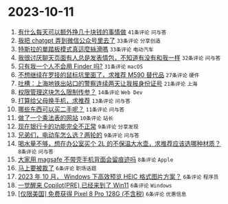 # 2023-10-11

1. [有什么每天可以额外挣几十块钱的事情做](https://www.v2ex.com/t/980843) `41条评论` `问与答`
1. [我把 chatgpt 弄到微信公众号里去了](https://www.v2ex.com/t/980849) `33条评论` `分享创造`
1. [特斯拉的單踏板模式真這麼絲滑嗎](https://www.v2ex.com/t/980846) `33条评论` `电动汽车`
1. [我很讨厌聊天页面有人总是发表情包，不知道有没有和我一样](https://www.v2ex.com/t/980867) `32条评论` `问与答`
1. [只有我一个人不会用 Finder 吗?](https://www.v2ex.com/t/980859) `31条评论` `macOS`
1. [不想继续在罗技的鼠标坑里面了，求推荐 M590 替代品](https://www.v2ex.com/t/980847) `27条评论` `硬件`
1. [吐槽：上海地铁出站口的警察连续两天让我报身份证号](https://www.v2ex.com/t/980889) `21条评论` `上海`
1. [权限管理这块怎么限制传参？](https://www.v2ex.com/t/980835) `14条评论` `Web Dev`
1. [打算给父母换手机，求推荐](https://www.v2ex.com/t/980868) `13条评论` `问与答`
1. [哪些东西可以买二手呢？](https://www.v2ex.com/t/980860) `11条评论` `问与答`
1. [做了一个乘法表的网站](https://www.v2ex.com/t/980844) `10条评论` `站长`
1. [现在银行卡的功能完全不正常](https://www.v2ex.com/t/980886) `9条评论` `分享发现`
1. [兄弟们，电动车怎么选？两轮的](https://www.v2ex.com/t/980871) `9条评论` `问与答`
1. [喝水量不够，想在办公室买个 2L 的不保温大水壶，求推荐应该选哪种材质？](https://www.v2ex.com/t/980883) `8条评论` `问与答`
1. [大家用 magsafe 不带壳手机背面会留痕迹吗](https://www.v2ex.com/t/980873) `8条评论` `Apple`
1. [马上要被裁了](https://www.v2ex.com/t/980874) `6条评论` `职场话题`
1. [2023 年 10 月， Windows 下高效预览 HEIC 格式图片方案？](https://www.v2ex.com/t/980870) `6条评论` `程序员`
1. [一觉醒来 Copilot(PRE) 已经来到了 Win11](https://www.v2ex.com/t/980839) `6条评论` `Windows`
1. [[仅限美国] 免费获得 Pixel 8 Pro 128G (不含税)](https://www.v2ex.com/t/980832) `6条评论` `优惠信息`
